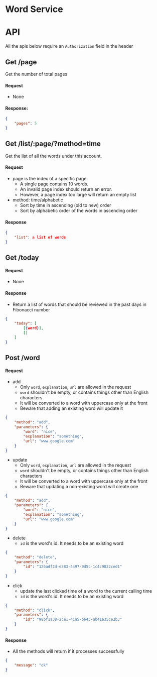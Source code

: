 # Word Service

# API

All the apis below require an `Authorization` field in the header

## Get /page

Get the number of total pages

#### Request

- None

#### Response:

```json
{
	"pages": 5
}
```

## Get /list/:page/?method=time

Get the list of all the words under this account.

#### Request

- page is the index of a specific page.
  - A single page contains 10 words.
  - An invalid page index should return an error.
  - However, a page index too large will return an empty list
- method: time/alphabetic
  - Sort by time in ascending (old to new) order
  - Sort by alphabetic order of the words in ascending order

#### Response

```json
{
    "list": a list of words
}
```

## Get /today

#### Request

- None

#### Response

- Return a list of words that should be reviewed in the past days in Fibonacci number

```json
{
    "today": [
        [{word}],
        []
    ]
}
```

## Post /word

#### Request

- add
  - Only `word`, `explanation`, `url` are allowed in the request
  - `word` shouldn't be empty, or contains things other than English characters
  - It will be converted to a word with uppercase only at the front
  - Beware that adding an existing word will update it

```json
{
	"method": "add",
	"parameters": {
		"word": "nice",
		"explanation": "something",
		"url": "www.google.com"
	}
}
```

- update
  - Only `word`, `explanation`, `url` are allowed in the request
  - `word` shouldn't be empty, or contains things other than English characters
  - It will be converted to a word with uppercase only at the front
  - Beware that updating a non-existing word will create one

```json
{
	"method": "add",
	"parameters": {
		"word": "nice",
		"explanation": "something",
		"url": "www.google.com"
	}
}
```

- delete
  - `id` is the word's id. It needs to be an existing word

```json
{
	"method": "delete",
	"parameters": {
		"id": "126adf2d-e583-4497-9d5c-1c4c9822ced1"
	}
}
```

- click
  - update the last clicked time of a word to the current calling time
  - `id` is the word's id. It needs to be an existing word

```json
{
	"method": "click",
	"parameters": {
		"id": "98bf1a38-2ce1-41a5-b643-ab41a35ce2b3"
	}
}
```

#### Response

- All the methods will return if it processes successfully

```json
{
	"message": "ok"
}
```
